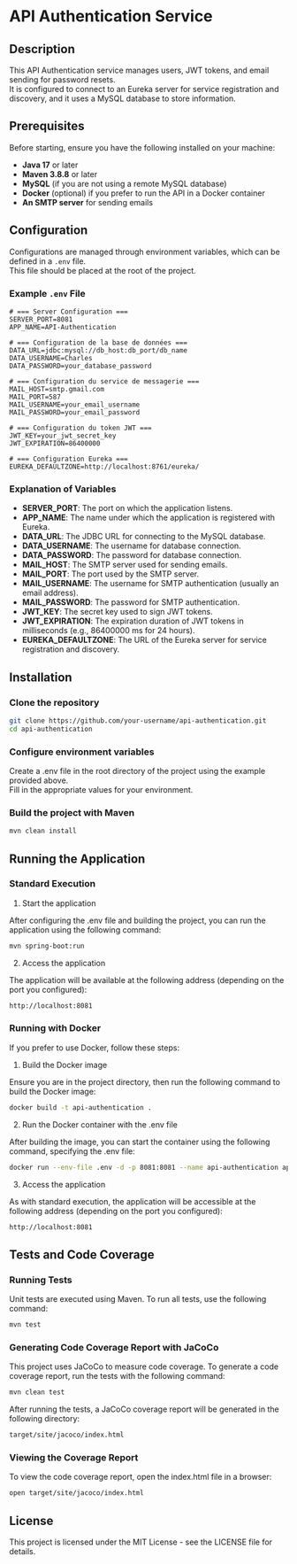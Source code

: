 # API Authentication Service

## Description

This API Authentication service manages users, JWT tokens, and email sending for password resets.  
It is configured to connect to an Eureka server for service registration and discovery, and it uses a MySQL database to store information.

## Prerequisites

Before starting, ensure you have the following installed on your machine:

- **Java 17** or later
- **Maven 3.8.8** or later
- **MySQL** (if you are not using a remote MySQL database)
- **Docker** (optional) if you prefer to run the API in a Docker container
- **An SMTP server** for sending emails

## Configuration

Configurations are managed through environment variables, which can be defined in a `.env` file.  
This file should be placed at the root of the project.

### Example `.env` File

```env
# === Server Configuration ===
SERVER_PORT=8081
APP_NAME=API-Authentication

# === Configuration de la base de données ===
DATA_URL=jdbc:mysql://db_host:db_port/db_name
DATA_USERNAME=Charles
DATA_PASSWORD=your_database_password

# === Configuration du service de messagerie ===
MAIL_HOST=smtp.gmail.com
MAIL_PORT=587
MAIL_USERNAME=your_email_username
MAIL_PASSWORD=your_email_password

# === Configuration du token JWT ===
JWT_KEY=your_jwt_secret_key
JWT_EXPIRATION=86400000

# === Configuration Eureka ===
EUREKA_DEFAULTZONE=http://localhost:8761/eureka/
```
### Explanation of Variables

- **SERVER_PORT**: The port on which the application listens.
- **APP_NAME**: The name under which the application is registered with Eureka.
- **DATA_URL**: The JDBC URL for connecting to the MySQL database.
- **DATA_USERNAME**: The username for database connection.
- **DATA_PASSWORD**: The password for database connection.
- **MAIL_HOST**: The SMTP server used for sending emails.
- **MAIL_PORT**: The port used by the SMTP server.
- **MAIL_USERNAME**: The username for SMTP authentication (usually an email address).
- **MAIL_PASSWORD**: The password for SMTP authentication.
- **JWT_KEY**: The secret key used to sign JWT tokens.
- **JWT_EXPIRATION**: The expiration duration of JWT tokens in milliseconds (e.g., 86400000 ms for 24 hours).
- **EUREKA_DEFAULTZONE**: The URL of the Eureka server for service registration and discovery.

## Installation

### Clone the repository

```bash
git clone https://github.com/your-username/api-authentication.git
cd api-authentication
```

### Configure environment variables

Create a .env file in the root directory of the project using the example provided above.  
Fill in the appropriate values for your environment.

### Build the project with Maven

```bash
mvn clean install
```

## Running the Application

### Standard Execution

1. Start the application

After configuring the .env file and building the project, you can run the application using the following command:
```bash
mvn spring-boot:run
```

2. Access the application

The application will be available at the following address (depending on the port you configured):
```bash
http://localhost:8081
```

### Running with Docker

If you prefer to use Docker, follow these steps:

1. Build the Docker image

Ensure you are in the project directory, then run the following command to build the Docker image:
```bash
docker build -t api-authentication .
```

2. Run the Docker container with the .env file

After building the image, you can start the container using the following command, specifying the .env file:
```bash
docker run --env-file .env -d -p 8081:8081 --name api-authentication api-authentication
```

3. Access the application

As with standard execution, the application will be accessible at the following address (depending on the port you configured):
```bash
http://localhost:8081
```

## Tests and Code Coverage

### Running Tests

Unit tests are executed using Maven. To run all tests, use the following command:
```bash
mvn test
```

### Generating Code Coverage Report with JaCoCo

This project uses JaCoCo to measure code coverage. To generate a code coverage report, run the tests with the following command:
```bash
mvn clean test
```
After running the tests, a JaCoCo coverage report will be generated in the following directory:
```bash
target/site/jacoco/index.html
```

### Viewing the Coverage Report

To view the code coverage report, open the index.html file in a browser:
```bash
open target/site/jacoco/index.html
```

## License

This project is licensed under the MIT License - see the LICENSE file for details.